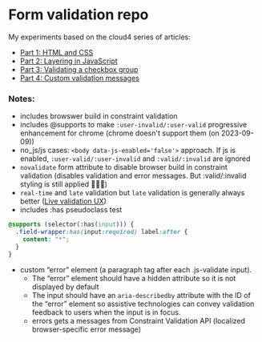 # Form validation repo

My experiments based on the cloud4 series of articles:

- [Part 1: HTML and CSS](https://cloudfour.com/thinks/progressively-enhanced-form-validation-part-1-html-and-css/)
- [Part 2: Layering in JavaScript](https://cloudfour.com/thinks/progressively-enhanced-form-validation-part-2-layering-in-javascript/)
- [Part 3: Validating a checkbox group](https://cloudfour.com/thinks/progressively-enhanced-form-validation-part-3-validating-a-checkbox-group/)
- [Part 4: Custom validation messages](https://cloudfour.com/thinks/progressively-enhanced-form-validation-part-4-custom-validation-messages/)

### Notes:

- includes browswer build in constraint validation
- includes @supports to make `:user-invalid/:user-valid` progressive enhancement for chrome (chrome doesn't support them (on 2023-09-09))
- no_js/js cases: `<body data-js-enabled='false'>` approach. If js is enabled, `:user-valid/:user-invalid` and `:valid/:invalid` are ignored
- `novalidate` form attribute to disable browser build in constraint validation (disables validation and error messages. But :valid/:invalid styling is still applied 🤷🏼‍♂️)
- `real-time` and `late` validation but `late` validation is generally always better ([Live validation UX](https://www.smashingmagazine.com/2022/09/inline-validation-web-forms-ux/))
- includes :has pseudoclass test

```css
@supports (selector(:has(input))) {
  .field-wrapper:has(input:required) label:after {
    content: "*";
  }
}
```

- custom “error” element (a paragraph tag after each .js-validate input).
  - The “error” element should have a hidden attribute so it is not displayed by default
  - The input should have an `aria-describedby` attribute with the ID of the “error” element so assistive technologies can convey validation feedback to users when the input is in focus.
  - errors gets a messages from Constraint Validation API (localized browser-specific error message)
